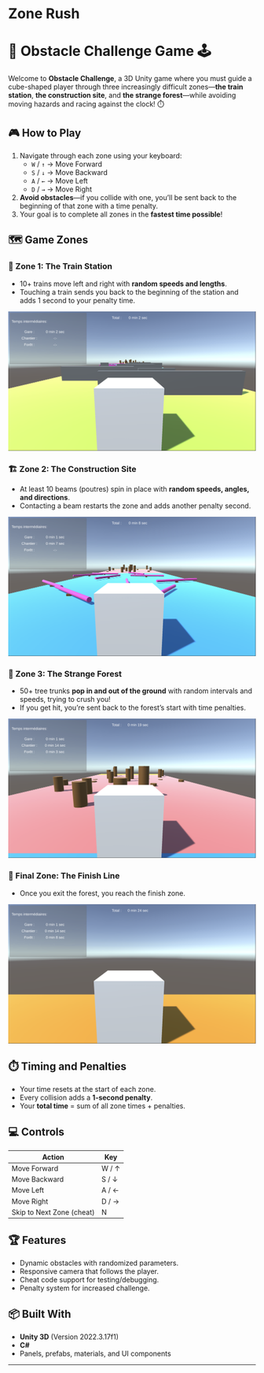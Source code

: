 # Zone Rush


# 🚧 Obstacle Challenge Game 🕹️

Welcome to **Obstacle Challenge**, a 3D Unity game where you must guide a cube-shaped player through three increasingly difficult zones—**the train station**, **the construction site**, and **the strange forest**—while avoiding moving hazards and racing against the clock! ⏱️


## 🎮 How to Play

1. Navigate through each zone using your keyboard:
   - `W` / `↑` → Move Forward  
   - `S` / `↓` → Move Backward  
   - `A` / `←` → Move Left  
   - `D` / `→` → Move Right  
2. **Avoid obstacles**—if you collide with one, you’ll be sent back to the beginning of that zone with a time penalty.
3. Your goal is to complete all zones in the **fastest time possible**!


## 🗺️ Game Zones

### 🚉 Zone 1: The Train Station
- 10+ trains move left and right with **random speeds and lengths**.
- Touching a train sends you back to the beginning of the station and adds 1 second to your penalty time.

![Zone 1: The Train Station](images/rush_image1.png)



### 🏗️ Zone 2: The Construction Site
- At least 10 beams (poutres) spin in place with **random speeds, angles, and directions**.
- Contacting a beam restarts the zone and adds another penalty second.

![Zone 2: The Construction Site](images/rush_image2.png)



### 🌲 Zone 3: The Strange Forest
- 50+ tree trunks **pop in and out of the ground** with random intervals and speeds, trying to crush you!
- If you get hit, you’re sent back to the forest’s start with time penalties.

![Zone 3: The Strange Forest](images/rush_image3.png)



### 🏁 Final Zone: The Finish Line
- Once you exit the forest, you reach the finish zone.

![Final Zone: The Finish Line](images/rush_image4.png)




## ⏱️ Timing and Penalties

- Your time resets at the start of each zone.
- Every collision adds a **1-second penalty**.
- Your **total time** = sum of all zone times + penalties.




## 💻 Controls

| Action                    | Key    |
| ------------------------- | ------ |
| Move Forward              | W / ↑  |
| Move Backward             | S / ↓  |
| Move Left                 | A / ←  |
| Move Right                | D / →  |
| Skip to Next Zone (cheat) | N      |




## 🏆 Features

- Dynamic obstacles with randomized parameters.
- Responsive camera that follows the player.
- Cheat code support for testing/debugging.
- Penalty system for increased challenge.



## 📦 Built With

- **Unity 3D** (Version 2022.3.17f1)
- **C#**
- Panels, prefabs, materials, and UI components

---


